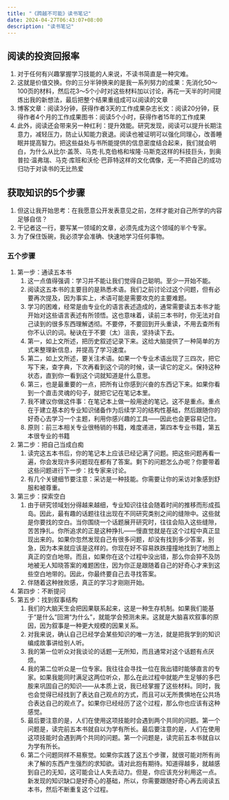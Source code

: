 ```yaml
---
title: "《跨越不可能》读书笔记"
date: 2024-04-27T06:43:07+08:00
description: "读书笔记"
---
```


## 阅读的投资回报率

1. 对于任何有兴趣掌握学习技能的人来说，不读书简直是一种灾难。
2. 这就是价值交换。你的三分半钟换来的是我一系列努力的成果：先消化50～100页的材料，然后花3～5个小时对这些材料加以讨论，再花一天半的时间提炼出我的新想法，最后把整个结果重组成可以阅读的文章
3. 博客文章：阅读3分钟，获得作者3天的工作成果杂志长文：阅读20分钟，获得作者4个月的工作成果图书：阅读5个小时，获得作者15年的工作成果
4. 此外，阅读还会带来另一种红利：提升效能。研究发现，阅读可以提升长期注意力，减轻压力，防止认知能力衰退。阅读也被证明可以强化同理心，改善睡眠并提高智力。把这些益处与书所能提供的信息密度结合起来，我们就会明白，为什么从比尔·盖茨、马克·扎克伯格和埃隆·马斯克这样的科技巨头，到奥普拉·温弗瑞、马克·库班和沃伦·巴菲特这样的文化偶像，无一不把自己的成功归功于对读书的无比热爱

## 获取知识的5个步骤

1. 但这让我开始思考：在我愿意公开发表意见之前，怎样才能对自己所学的内容足够自信？
2. 干记者这一行，要写某一领域的文章，必须先成为这个领域的半个专家。
3. 为了保住饭碗，我必须学会准确、快速地学习任何事物。

### 五个步骤

1. 第一步：通读五本书
   1. 这一点值得强调：学习并不能让我们觉得自己聪明。至少一开始不能。
   2. 阅读这五本书的主要目的是熟悉术语。我们之前讨论过这个问题，但有必要再次提及，因为事实上，术语可能是需要攻克的主要难题。
   3. 学习的困难，经常是由专业化的语言表述造成的，通常需要读五本书才能开始对这些语言表述有所领悟。这也意味着，读前三本书时，你无法对自己读到的很多东西理解透彻。不要停，不要回到开头重读，不用去查所有你不认识的词。秘诀在于不要（太）沮丧，坚持读下去。
   4. 第一，如上文所述，把历史叙述记录下来。这给大脑提供了一种简单的方式来整理新信息，并提高了学习速度。
   5. 第二，如上文所述，要关注术语。如果一个专业术语出现了三四次，把它写下来，查字典，下次再看到这个词的时候，读一读它的定义。保持这种状态，直到你一看到这个词就知道是什么意思。
   6. 第三，也是最重要的一点，把所有让你感到兴奋的东西记下来。如果你看到一个直击灵魂的句子，就把它记在笔记本里。
   7. 我不建议你做这件事：在笔记本上做一般用途的笔记。这不是重点。重点在于建立基本的专业知识储备作为后续学习的结构性基础，然后跟随你的好奇心去学习一个主题，利用你感兴趣的工具——因此也会更容易记住。
   8. 原则：前三本相关专业很畅销的书籍，难度递进，第四本专业书籍，第五本很专业的书籍
2. 第二步：把自己当成白痴
   1. 读完这五本书后，你的笔记本上应该已经记满了问题。把这些问题再看一遍，你会发现许多问题现在都有了答案。剩下的问题怎么办呢？你要带着这些问题进行下一步：找专家来讨论。
   2. 有几个关键细节要注意：采访是一种技能。你需要让你的采访对象感到舒服和被尊重。
3. 第三步：探索空白
   1. 由于研究领域划分得越来越细，专业知识往往会随着时间的推移而形成孤岛。因此，最有趣的话题往往出现在不同研究类别之间的缝隙中。这些就是你要找的空白。当你围绕一个话题展开研究时，往往会陷入这些缝隙，苦苦挣扎。你所追求的正是这种挣扎——慢直觉就是在这个过程中真正显现出来的。如果你忽然发现自己有很多问题，却没有找到多少答案，别急，因为本来就应该是这样的。你现在好不容易跌跌撞撞地找到了地图上真正的空白地带。而且，如果你在这个过程中没出错，那么你会猝不及防地被无人知晓答案的难题困住，因为你正是跟随着自己的好奇心才来到这些空白地带的。因此，你最终要自己去寻找答案。
   2. 伴随着这种挫败感，真正的学习才刚刚开始。
4. 第四步：不断提问
5. 第五步：找到叙事结构
   1. 我们的大脑天生会把因果联系起来，这是一种生存机制。如果我们能基于“是什么”回溯“为什么”，就能学会预测未来。这就是大脑喜欢叙事的原因，因为叙事是一种更大规模的因果关系。
   2. 对我来说，确认自己已经学会某些知识的唯一方法，就是把我学到的知识编成故事讲给别人听。
   3. 我的第一位听众对我谈论的话题一无所知，而且通常对这个话题有点厌烦。
   4. 我的第二位听众是一位专家。我往往会寻找一位在我出错时能够直言的专家。如果我能同时满足这两位听众，那么在此过程中就能产生足够的多巴胺来巩固自己的知识——从本质上说，我已经掌握了这些材料。同时，我也会觉得已经找到了表达自己观点的方式，而且可以无所畏惧地在公共场合表达自己的观点了。如果你已经经历了这个过程，那么你也应该有这种感觉。
   5. 最后要注意的是，人们在使用这项技能时会遇到两个共同的问题。第一个问题是，读完前五本书就自以为学有所长。最后要注意的是，人们在使用这项技能时会遇到两个共同的问题。第一个问题是，读完前五本书就自以为学有所长。
   6. 第二个问题同样不易察觉。如果你实践了这五个步骤，就很可能对所有尚未了解的东西产生强烈的求知欲。请对此抱有期待。知道得越多，就越感到自己的无知，这可能会让人失去动力。但是，你应该充分利用这一点。新发现的知识缺口是好奇心的基础，所以，你需要跟随好奇心再去阅读五本书，然后不断重复这个过程。
